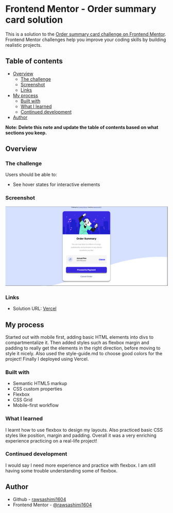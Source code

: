 # Frontend Mentor - Order summary card solution

This is a solution to the [Order summary card challenge on Frontend Mentor](https://www.frontendmentor.io/challenges/order-summary-component-QlPmajDUj). Frontend Mentor challenges help you improve your coding skills by building realistic projects.

## Table of contents

- [Overview](#overview)
  - [The challenge](#the-challenge)
  - [Screenshot](#screenshot)
  - [Links](#links)
- [My process](#my-process)
  - [Built with](#built-with)
  - [What I learned](#what-i-learned)
  - [Continued development](#continued-development)
- [Author](#author)

**Note: Delete this note and update the table of contents based on what sections you keep.**

## Overview

### The challenge

Users should be able to:

- See hover states for interactive elements

### Screenshot

![screenshot](./screenshot.PNG)

### Links

- Solution URL: [Vercel](https://vercel.com/rawsashimi1604/order-summary-component/2Mtjb1mxFUX7Fs99fN5UDz8b573m)

## My process

Started out with mobile first, adding basic HTML elements into divs to compartmentalize it. Then added styles such as flexbox margin and padding to really get the elements in the right direction, before moving to style it nicely. Also used the style-guide.md to choose good colors for the project! Finally I deployed using Vercel.

### Built with

- Semantic HTML5 markup
- CSS custom properties
- Flexbox
- CSS Grid
- Mobile-first workflow

### What I learned

I learnt how to use flexbox to design my layouts. Also practiced basic CSS styles like position, margin and padding. Overall it was a very enriching experience practicing on a real-life project!

### Continued development

I would say I need more experience and practice with flexbox. I am still having some trouble understanding some of flexbox.

## Author

- Github - [rawsashimi1604](https://github.com/rawsashimi1604)
- Frontend Mentor - [@rawsashimi1604](https://www.frontendmentor.io/profile/rawsashimi1604)

